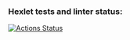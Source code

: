### Hexlet tests and linter status:
[![Actions Status](https://github.com/9ickpic/layout-designer-project-58/actions/workflows/hexlet-check.yml/badge.svg)](https://github.com/9ickpic/layout-designer-project-58/actions)